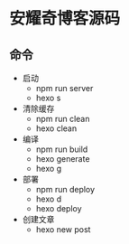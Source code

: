 # 安耀奇博客源码

## 命令
* 启动
  * npm run server
  * hexo s
* 清除缓存
  * npm run clean
  * hexo clean
* 编译
  * npm run build
  * hexo generate 
  * hexo g
* 部署
  * npm run deploy 
  * hexo d 
  * hexo deploy 
* 创建文章
  * hexo new post <title>

